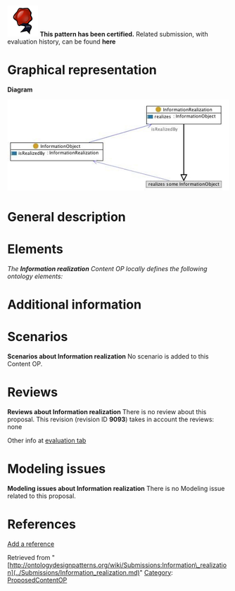 [![](../images/thumb/b/b5/Certified.png/70px-Certified.png)](../Image/Certified.png.md "Certified.png") __This pattern has been certified.__
Related submission, with evaluation history, can be found __here__





#  Graphical representation


__Diagram__




[![Image:informationrealization.jpg](../images/7/7b/Informationrealization.jpg)](../Image/Informationrealization.jpg.md "Image:informationrealization.jpg")




#  General description


  




#  Elements


_The __Information realization__ Content OP locally defines the following ontology elements:_



#  Additional information


#  Scenarios



__Scenarios about Information realization__
No scenario is added to this Content OP.




#  Reviews



__Reviews about Information realization__
There is no review about this proposal.
This revision (revision ID __9093__) takes in account the reviews: none


Other info at [evaluation tab](http://ontologydesignpatterns.org/wiki/index.php?title=Submissions:Information_realization&action=evaluation "http://ontologydesignpatterns.org/wiki/index.php?title=Submissions:Information_realization&action=evaluation")




  




#  Modeling issues



__Modeling issues about Information realization__
There is no Modeling issue related to this proposal.




  




#  References


[Add a reference](index.php@title=Odp%253AAdd_reference&subject=Submissions%253AInformation+realization.html "http://ontologydesignpatterns.org/wiki/index.php?title=Odp:Add_reference&subject=Submissions%3AInformation+realization")


  






Retrieved from "[http://ontologydesignpatterns.org/wiki/Submissions:Information\_realization](../Submissions/Information_realization.md)"
 [Category](http://ontologydesignpatterns.org/wiki/Special:Categories "Special:Categories"): [ProposedContentOP](../Category/ProposedContentOP.md "Category:ProposedContentOP")